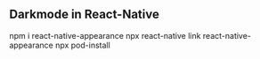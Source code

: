 ## Darkmode in React-Native

npm i react-native-appearance
npx react-native link react-native-appearance
npx pod-install
